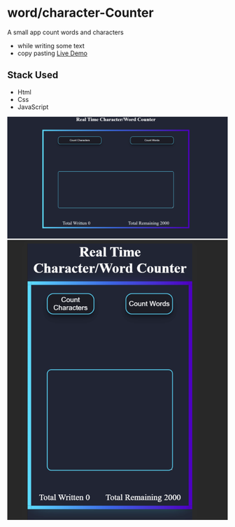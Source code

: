 # word/character-Counter  

A small app count words and characters  

- while writing some text
- copy pasting
[Live Demo](https://dainty-concha-379d5a.netlify.app/)  

## Stack Used

- Html
- Css
- JavaScript

![](assets/desktop.png)
![](assets/mobile.png)
